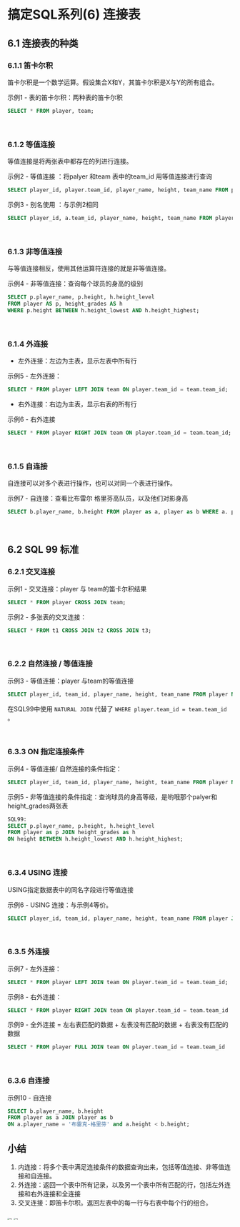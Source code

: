 # 搞定SQL系列(6) 连接表

## 6.1 连接表的种类

### 6.1.1 笛卡尔积

笛卡尔积是一个数学运算。假设集合X和Y，其笛卡尔积是X与Y的所有组合。

示例1 - 表的笛卡尔积：两种表的笛卡尔积

```sql
SELECT * FROM player, team;
```

</br>

### 6.1.2 等值连接

等值连接是将两张表中都存在的列进行连接。

示例2 - 等值连接 ：将palyer 和team 表中的team_id 用等值连接进行查询

```sql
SELECT player_id, player.team_id, player_name, height, team_name FROM player, team WHERE palyer.team_id = team.team_id;
```

示例3 - 别名使用 ：与示例2相同

```sql
SELECT player_id, a.team_id, player_name, height, team_name FROM player AS a, team AS b WHERE a.team_id = b.team_id;
```

</br>

### 6.1.3 非等值连接

与等值连接相反，使用其他运算符连接的就是非等值连接。

示例4 - 非等值连接：查询每个球员的身高的级别

```sql
SELECT p.player_name, p.height, h.height_level 
FROM player AS p, height_grades AS h
WHERE p.height BETWEEN h.height_lowest AND h.height_highest;
```

</br>

### 6.1.4 外连接

- 左外连接：左边为主表，显示左表中所有行

示例5 - 左外连接：

```sql
SELECT * FROM player LEFT JOIN team ON player.team_id = team.team_id;
```

- 右外连接：右边为主表，显示右表的所有行

示例6 - 右外连接

```sql
SELECT * FROM player RIGHT JOIN team ON player.team_id = team.team_id;
```

</br>

### 6.1.5 自连接

自连接可以对多个表进行操作，也可以对同一个表进行操作。

示例7 - 自连接：查看比布雷尔 格里芬高队员，以及他们对影身高

```sql
SELECT b.player_name, b.height FROM player as a, player as b WHERE a. player_name = '布雷克-格里芬' and a.height < b.height;
```

</br>

## 6.2 SQL 99 标准

### 6.2.1 交叉连接

示例1 - 交叉连接：player 与 team的笛卡尔积结果

```sql
SELECT * FROM player CROSS JOIN team;
```

示例2 - 多张表的交叉连接：

```sql
SELECT * FROM t1 CROSS JOIN t2 CROSS JOIN t3;
```

</br>

### 6.2.2 自然连接 / 等值连接

示例3 - 等值连接：player 与team的等值连接

```sql
SELECT player_id, team_id, player_name, height, team_name FROM player NATURAL JOIN team;
```

在SQL99中使用 `NATURAL JOIN` 代替了 `WHERE player.team_id = team.team_id` 。

</br>

### 6.3.3 ON 指定连接条件

示例4 - 等值连接/ 自然连接的条件指定：

```sql
SELECT player_id, team_id, player_name, height, team_name FROM player NATURAL JOIN team WHERE player.team_id = team.team_id;
```

示例5 - 非等值连接的条件指定：查询球员的身高等级，是哟哦那个palyer和height_grades两张表

```sql
SQL99:
SELECT p.player_name, p.height, h.height_level 
FROM player as p JOIN height_grades as h
ON height BETWEEN h.height_lowest AND h.height_highest;
```

</br>

### 6.3.4 USING 连接

USING指定数据表中的同名字段进行等值连接

示例6 - USING 连接：与示例4等价。

```sql
SELECT player_id, team_id, player_name, height, team_name FROM player JOIN team USING(team_id)
```

</br>

### 6.3.5 外连接

示例7 - 左外连接：

```sql
SELECT * FROM player LEFT JOIN team ON player.team_id = team.team_id;
```

示例8 - 右外连接：

```sql
SELECT * FROM player RIGHT JOIN team ON player.team_id = team.team_id
```

示例9 - 全外连接 = 左右表匹配的数据 + 左表没有匹配的数据 + 右表没有匹配的数据

```sql
SELECT * FROM player FULL JOIN team ON player.team_id = team.team_id
```

</br>

### 6.3.6 自连接

示例10 - 自连接

```sql
SELECT b.player_name, b.height 
FROM player as a JOIN player as b 
ON a.player_name = '布雷克-格里芬' and a.height < b.height;
```

## 小结

1. 内连接：将多个表中满足连接条件的数据查询出来，包括等值连接、非等值连接和自连接。
2. 外连接：返回一个表中所有记录，以及另一个表中所有匹配的行，包括左外连接和右外连接和全连接
3. 交叉连接：即笛卡尔积。返回左表中的每一行与右表中每个行的组合。



<img src="https://static001.geekbang.org/resource/image/e4/0d/e473b216f11cfa7696371bfeadba220d.jpg" alt="img" style="zoom:24%;" />

<img src="https://static001.geekbang.org/resource/image/44/5b/443181aea770ba5844efac6b02e02c5b.jpg" alt="img" style="zoom:24%;" />

